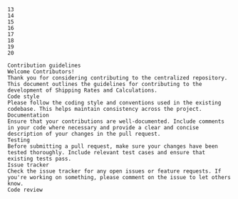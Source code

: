     13
    14
    15
    16
    17
    18
    19
    20

    Contribution guidelines
    Welcome Contributors!
    Thank you for considering contributing to the centralized repository. This document outlines the guidelines for contributing to the development of Shipping Rates and Calculations.
    Code style
    Please follow the coding style and conventions used in the existing codebase. This helps maintain consistency across the project.
    Documentation
    Ensure that your contributions are well-documented. Include comments in your code where necessary and provide a clear and concise description of your changes in the pull request.
    Testing
    Before submitting a pull request, make sure your changes have been tested thoroughly. Include relevant test cases and ensure that existing tests pass.
    Issue tracker
    Check the issue tracker for any open issues or feature requests. If you're working on something, please comment on the issue to let others know.
    Code review
